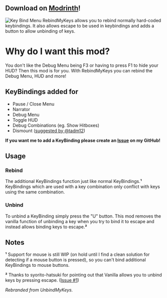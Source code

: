## Download on [Modrinth](https://modrinth.com/mod/rebindmykeys)!
![Key Bind Menu](https://cdn-raw.modrinth.com/data/P7Qb57ov/images/162ee7ceb8e4d4a8c06f008e93756053b00d67d1.png)
RebindMyKeys allows you to rebind normally hard-coded keybindings. It also allows escape to be used in keybindings and adds a button to allow unbinding of keys.

# Why do I want this mod?

You don't like the Debug Menu being F3 or having to press F1 to hide your HUD? Then this mod is for you. With RebindMyKeys you can rebind the Debug Menu, HUD and more!

## KeyBindings added for

- Pause / Close Menu
- Narrator
- Debug Menu
- Toggle HUD
- Debug Combinations (eg. Show Hitboxes)
- Dismount ([suggested by @tadm12](https://github.com/agent-LuluDodo/RebindMyKeys/issues/2))

**If you want me to add a KeyBinding please create an [Issue](https://github.com/agent-LuluDodo/RebindMyKeys/issues) on my GitHub!**

## Usage

### Rebind

The additional KeyBindings function just like normal KeyBindings.**¹** KeyBindings which are used with a key combination only conflict with keys using the same combination.

### Unbind

To unbind a KeyBinding simply press the "U" button. This mod removes the vanilla function of unbinding a key when you try to bind it to escape and instead allows binding keys to escape.**²**

## Notes

**¹** Support for mouse is still WIP (on hold until I find a clean solution for detecting if a mouse button is pressed), so you can't bind additional KeyBindings to mouse buttons.

**²** Thanks to syorito-hatsuki for pointing out that Vanilla allows you to unbind keys by pressing escape. ([Issue #1](https://github.com/agent-LuluDodo/RebindMyKeys/issues/1))

*Rebranded from UnbindMyKeys.*
